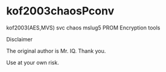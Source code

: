 # kof2003chaosPconv
kof2003(AES,MVS) svc chaos mslug5 PROM Encryption tools

Disclaimer

The original author is Mr. IQ. Thank you.

Use at your own risk.
